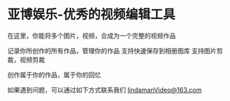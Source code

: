 # 亚博娱乐-优秀的视频编辑工具

在这里，你能将多个图片，视频，合成为一个完整的视频作品

记录你所创作的所有作品，管理你的作品
支持快速保存到相册图库
支持图片剪裁，视频剪裁

创作属于你的作品，属于你的回忆

如果遇到问题，可以通过如下方式联系我们
lindamanVideo@163.com
